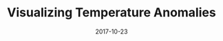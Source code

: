 ---
path: /projects/temperature-anomalies
title: Visualizing Temperature Anomalies
date: 2017-10-23
featuredImage: ./chihiro.jpg
---